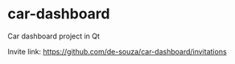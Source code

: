 # car-dashboard
Car dashboard project in Qt

Invite link: https://github.com/de-souza/car-dashboard/invitations
